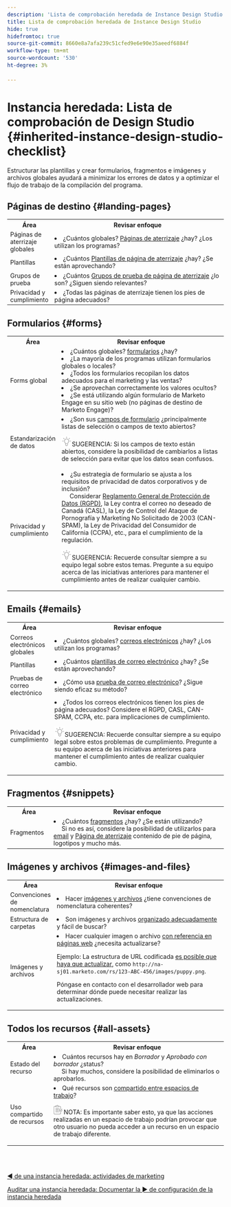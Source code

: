 ```yaml
---
description: 'Lista de comprobación heredada de Instance Design Studio: documentos de Marketo, documentación del producto'
title: Lista de comprobación heredada de Instance Design Studio
hide: true
hidefromtoc: true
source-git-commit: 8660e8a7afa239c51cfed9e6e90e35aeedf6884f
workflow-type: tm+mt
source-wordcount: '530'
ht-degree: 3%

---
```


# Instancia heredada: Lista de comprobación de Design Studio {#inherited-instance-design-studio-checklist}

Estructurar las plantillas y crear formularios, fragmentos e imágenes y archivos globales ayudará a minimizar los errores de datos y a optimizar el flujo de trabajo de la compilación del programa.

## Páginas de destino {#landing-pages}

<table style="table-layout:auto"> 
 <tbody> 
  <tr> 
   <th style="width:20%">Área</th> 
   <th>Revisar enfoque</th>
  </tr> 
  <tr> 
   <td>Páginas de aterrizaje globales</td> 
   <td><li>¿Cuántos globales? <a href="/help/marketo/product-docs/demand-generation/landing-pages/understanding-landing-pages/understanding-free-form-vs-guided-landing-pages.md" target="_blank">Páginas de aterrizaje</a> ¿hay? ¿Los utilizan los programas?</li></td>
  </tr>
  <tr> 
   <td>Plantillas</td> 
   <td><li>¿Cuántos <a href="/help/marketo/product-docs/demand-generation/landing-pages/landing-page-templates/create-a-free-form-landing-page-template.md" target="_blank">Plantillas de página de aterrizaje</a> ¿hay? ¿Se están aprovechando?</li></td>
  </tr>
  <tr> 
   <td>Grupos de prueba</td> 
   <td><li>¿Cuántos <a href="/help/marketo/product-docs/demand-generation/landing-pages/understanding-landing-pages/landing-page-test-groups.md" target="_blank">Grupos de prueba de página de aterrizaje</a> ¿lo son? ¿Siguen siendo relevantes?</li></td>
  </tr>
   <tr> 
   <td>Privacidad y cumplimiento</td> 
   <td><li>¿Todas las páginas de aterrizaje tienen los pies de página adecuados?</li></td>
  </tr>
 </tbody> 
</table>

## Formularios {#forms}

<table style="table-layout:auto"> 
 <tbody> 
  <tr> 
   <th style="width:20%">Área</th> 
   <th>Revisar enfoque</th>
  </tr> 
  <tr> 
   <td>Forms global</td> 
   <td><li>¿Cuántos globales? <a href="/help/marketo/product-docs/demand-generation/forms/creating-a-form/create-a-form.md" target="_blank">formularios</a> ¿hay?</li>
<li>¿La mayoría de los programas utilizan formularios globales o locales?</li>
<li>¿Todos los formularios recopilan los datos adecuados para el marketing y las ventas?</li>
<li>¿Se aprovechan correctamente los valores ocultos?</li>
<li>¿Se está utilizando algún formulario de Marketo Engage en su sitio web (no páginas de destino de Marketo Engage)?</li></td>
  </tr>
  <tr> 
   <td>Estandarización de datos</td> 
   <td><li>¿Son sus <a href="/help/marketo/product-docs/demand-generation/forms/form-fields/add-a-fieldset-to-a-form.md" target="_blank">campos de formulario</a> ¿principalmente listas de selección o campos de texto abiertos?</li>
<p><img src="assets/tip-icon.png" alt="icono de sugerencia">SUGERENCIA: Si los campos de texto están abiertos, considere la posibilidad de cambiarlos a listas de selección para evitar que los datos sean confusos.</td>
  </tr>
  <tr> 
   <td>Privacidad y cumplimiento</td> 
   <td><li>¿Su estrategia de formulario se ajusta a los requisitos de privacidad de datos corporativos y de inclusión? 
   <br/>     Considerar <a href="https://business.adobe.com/resources/ebooks/the-gdpr-and-the-marketer.html" target="_blank">Reglamento General de Protección de Datos (RGPD)</a>, la Ley contra el correo no deseado de Canadá (CASL), la Ley de Control del Ataque de Pornografía y Marketing No Solicitado de 2003 (CAN-SPAM), la Ley de Privacidad del Consumidor de California (CCPA), etc., para el cumplimiento de la regulación.</li>
<p><img src="assets/tip-icon.png" alt="icono de sugerencia">SUGERENCIA: Recuerde consultar siempre a su equipo legal sobre estos temas. Pregunte a su equipo acerca de las iniciativas anteriores para mantener el cumplimiento antes de realizar cualquier cambio.</td>
  </tr>
 </tbody> 
</table>

## Emails {#emails}

<table style="table-layout:auto"> 
 <tbody> 
  <tr> 
   <th style="width:20%">Área</th> 
   <th>Revisar enfoque</th>
  </tr> 
  <tr> 
   <td>Correos electrónicos globales</td> 
   <td><li>¿Cuántos globales? <a href="/help/marketo/product-docs/email-marketing/general/creating-an-email/create-an-email.md" target="_blank">correos electrónicos</a> ¿hay? ¿Los utilizan los programas?</li></td>
  </tr>
  <tr> 
   <td>Plantillas</td> 
   <td><li>¿Cuántos <a href="/help/marketo/product-docs/email-marketing/general/email-editor-2/create-an-email-template.md" target="_blank">plantillas de correo electrónico</a> ¿hay? ¿Se están aprovechando?</li></td>
  </tr>
  <tr> 
   <td>Pruebas de correo electrónico</td> 
   <td><li>¿Cómo usa <a href="/help/marketo/product-docs/email-marketing/email-programs/email-program-actions/email-test-a-b-test/understanding-email-testing-options.md" target="_blank">prueba de correo electrónico</a>? ¿Sigue siendo eficaz su método?</li></td>
  </tr>
  <tr> 
   <td>Privacidad y cumplimiento</td> 
   <td><li>¿Todos los correos electrónicos tienen los pies de página adecuados? Considere el RGPD, CASL, CAN-SPAM, CCPA, etc. para implicaciones de cumplimiento.</li>
<p><img src="assets/tip-icon.png" alt="icono de sugerencia">SUGERENCIA: Recuerde consultar siempre a su equipo legal sobre estos problemas de cumplimiento. Pregunte a su equipo acerca de las iniciativas anteriores para mantener el cumplimiento antes de realizar cualquier cambio.</td>
  </tr>
 </tbody> 
</table>

## Fragmentos {#snippets}

<table style="table-layout:auto"> 
 <tbody> 
  <tr> 
   <th style="width:20%">Área</th> 
   <th>Revisar enfoque</th>
  </tr> 
  <tr> 
   <td>Fragmentos</td> 
   <td><li>¿Cuántos <a href="/help/marketo/product-docs/personalization/segmentation-and-snippets/snippets/create-a-snippet.md" target="_blank">fragmentos</a> ¿hay? ¿Se están utilizando? 
   <br/>     Si no es así, considere la posibilidad de utilizarlos para <a href="/help/marketo/product-docs/email-marketing/general/functions-in-the-editor/add-a-snippet-to-an-email.md" target="_blank">email</a> y <a href="/help/marketo/product-docs/demand-generation/landing-pages/personalizing-landing-pages/add-a-snippet-to-a-landing-page.md" target="_blank">Página de aterrizaje</a> contenido de pie de página, logotipos y mucho más.</li></td>
  </tr>
 </tbody> 
</table>

## Imágenes y archivos {#images-and-files}

<table style="table-layout:auto"> 
 <tbody> 
  <tr> 
   <th style="width:20%">Área</th> 
   <th>Revisar enfoque</th>
  </tr> 
  <tr> 
   <td>Convenciones de nomenclatura</td> 
   <td><li>Hacer <a href="/help/marketo/product-docs/demand-generation/images-and-files/add-images-and-files-to-marketo.md" target="_blank">imágenes y archivos</a> ¿tiene convenciones de nomenclatura coherentes?</li></td>
  </tr>
  <tr> 
   <td>Estructura de carpetas</td> 
   <td><li>Son imágenes y archivos <a href="/help/marketo/product-docs/demand-generation/images-and-files/organize-your-images-and-files-using-folders.md" target="_blank">organizado adecuadamente</a> y fácil de buscar?</li></td>
  </tr>
  <tr> 
   <td>Imágenes y archivos</td> 
   <td><li>Hacer cualquier imagen o archivo <a href="/help/marketo/product-docs/demand-generation/images-and-files/find-the-url-of-an-uploaded-image-or-file.md" target="_blank">con referencia en páginas web</a> ¿necesita actualizarse? 
   <p>Ejemplo: La estructura de URL codificada <a href="https://nation.marketo.com/t5/product-documents/upcoming-changes-to-design-studio-urls/ta-p/306632#_Toc54870361" target="_blank">es posible que haya que actualizar</a>, como <code>http://na-sj01.marketo.com/rs/123-ABC-456/images/puppy.png</code>. 
   <p>Póngase en contacto con el desarrollador web para determinar dónde puede necesitar realizar las actualizaciones.</li></td>
  </tr>
 </tbody> 
</table>

## Todos los recursos {#all-assets}

<table style="table-layout:auto"> 
 <tbody> 
  <tr> 
   <th style="width:20%">Área</th> 
   <th>Revisar enfoque</th>
  </tr> 
  <tr> 
   <td>Estado del recurso</td> 
   <td><li>Cuántos recursos hay en <i>Borrador</i> y <i>Aprobado con borrador</i> ¿status?
   <br/>     Si hay muchos, considere la posibilidad de eliminarlos o aprobarlos.</li></td>
  </tr>
  <tr> 
   <td>Uso compartido de recursos</td> 
   <td><li>Qué recursos son <a href="/help/marketo/product-docs/administration/workspaces-and-person-partitions/understanding-workspaces-and-person-partitions.md#sharing-across-workspaces" target="_blank">compartido entre espacios de trabajo</a>?</li>
   <p><img src="assets/note-icon.png" alt="icono de nota"> NOTA: Es importante saber esto, ya que las acciones realizadas en un espacio de trabajo podrían provocar que otro usuario no pueda acceder a un recurso en un espacio de trabajo diferente.</td>
  </tr>
 </tbody> 
</table>

<br> 

[◄ de una instancia heredada: actividades de marketing](/help/marketo/getting-started/inheriting-a-marketo-instance/new-inherit-doc-3.md)

[Auditar una instancia heredada: Documentar la ► de configuración de la instancia heredada](/help/marketo/getting-started/inheriting-a-marketo-instance/new-inherit-doc-5.md)
